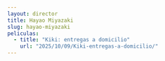 ```yaml
---
layout: director
title: Hayao Miyazaki
slug: hayao-miyazaki
peliculas:
  - title: "Kiki: entregas a domicilio"
    url: "2025/10/09/Kiki-entregas-a-domicilio/"
---
```

